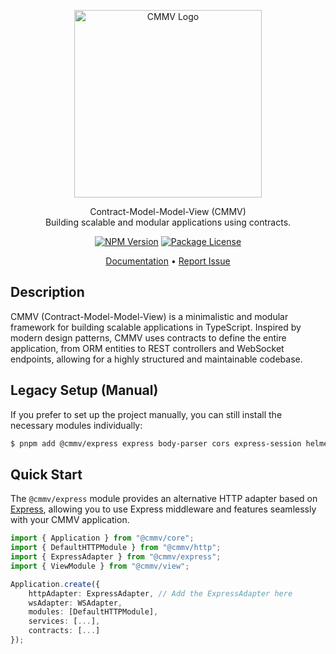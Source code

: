 <p align="center">
  <a href="https://cmmv.io/" target="blank"><img src="https://raw.githubusercontent.com/cmmvio/docs.cmmv.io/main/public/assets/logo_CMMV2_icon.png" width="300" alt="CMMV Logo" /></a>
</p>
<p align="center">Contract-Model-Model-View (CMMV) <br/> Building scalable and modular applications using contracts.</p>
<p align="center">
    <a href="https://www.npmjs.com/package/@cmmv/express"><img src="https://img.shields.io/npm/v/@cmmv/express.svg" alt="NPM Version" /></a>
    <a href="https://github.com/cmmvio/cmmv-express/blob/main/LICENSE"><img src="https://img.shields.io/npm/l/@cmmv/express.svg" alt="Package License" /></a>
</p>

<p align="center">
  <a href="https://cmmv.io">Documentation</a> &bull;
  <a href="https://github.com/cmmvio/cmmv/issues">Report Issue</a>
</p>

## Description

CMMV (Contract-Model-Model-View) is a minimalistic and modular framework for building scalable applications in TypeScript. Inspired by modern design patterns, CMMV uses contracts to define the entire application, from ORM entities to REST controllers and WebSocket endpoints, allowing for a highly structured and maintainable codebase.

## Legacy Setup (Manual)

If you prefer to set up the project manually, you can still install the necessary modules individually:

```bash
$ pnpm add @cmmv/express express body-parser cors express-session helmet uuid
```

## Quick Start

The `@cmmv/express` module provides an alternative HTTP adapter based on [Express](https://expressjs.com/), allowing you to use Express middleware and features seamlessly with your CMMV application.

```typescript
import { Application } from "@cmmv/core";
import { DefaultHTTPModule } from "@cmmv/http";
import { ExpressAdapter } from "@cmmv/express";
import { ViewModule } from "@cmmv/view";

Application.create({
    httpAdapter: ExpressAdapter, // Add the ExpressAdapter here
    wsAdapter: WSAdapter,
    modules: [DefaultHTTPModule],
    services: [...],
    contracts: [...]
});
```